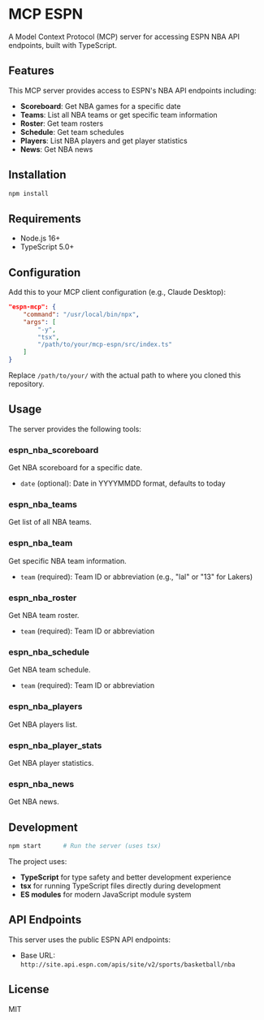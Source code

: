 # MCP ESPN

A Model Context Protocol (MCP) server for accessing ESPN NBA API endpoints, built with TypeScript.

## Features

This MCP server provides access to ESPN's NBA API endpoints including:

- **Scoreboard**: Get NBA games for a specific date
- **Teams**: List all NBA teams or get specific team information
- **Roster**: Get team rosters
- **Schedule**: Get team schedules
- **Players**: List NBA players and get player statistics
- **News**: Get NBA news

## Installation

```bash
npm install
```

## Requirements

- Node.js 16+ 
- TypeScript 5.0+

## Configuration

Add this to your MCP client configuration (e.g., Claude Desktop):

```json
"espn-mcp": {
    "command": "/usr/local/bin/npx",
    "args": [
        "-y",
        "tsx",
        "/path/to/your/mcp-espn/src/index.ts"
    ]
}
```

Replace `/path/to/your/` with the actual path to where you cloned this repository.

## Usage

The server provides the following tools:

### espn_nba_scoreboard
Get NBA scoreboard for a specific date.
- `date` (optional): Date in YYYYMMDD format, defaults to today

### espn_nba_teams
Get list of all NBA teams.

### espn_nba_team
Get specific NBA team information.
- `team` (required): Team ID or abbreviation (e.g., "lal" or "13" for Lakers)

### espn_nba_roster
Get NBA team roster.
- `team` (required): Team ID or abbreviation

### espn_nba_schedule
Get NBA team schedule.
- `team` (required): Team ID or abbreviation

### espn_nba_players
Get NBA players list.

### espn_nba_player_stats
Get NBA player statistics.

### espn_nba_news
Get NBA news.

## Development

```bash
npm start      # Run the server (uses tsx)
```

The project uses:
- **TypeScript** for type safety and better development experience
- **tsx** for running TypeScript files directly during development
- **ES modules** for modern JavaScript module system

## API Endpoints

This server uses the public ESPN API endpoints:
- Base URL: `http://site.api.espn.com/apis/site/v2/sports/basketball/nba`

## License

MIT